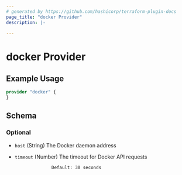 ```yaml
---
# generated by https://github.com/hashicorp/terraform-plugin-docs
page_title: "docker Provider"
description: |-
  
---
```


# docker Provider



## Example Usage

```terraform
provider "docker" {
}
```

<!-- schema generated by tfplugindocs -->
## Schema

### Optional

- `host` (String) The Docker daemon address
- `timeout` (Number) The timeout for Docker API requests

					Default: 30 seconds
